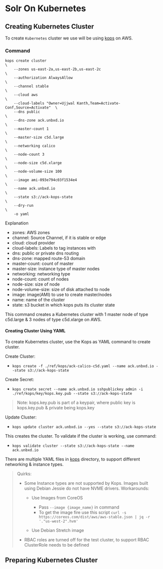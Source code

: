 # Solr On Kubernetes

## Creating Kubernetes Cluster

To create `Kubernetes` cluster we use will be using [kops](https://github.com/kubernetes/kops) on AWS. 

### Command

```
kops create cluster                                                         \
    --zones us-east-2a,us-east-2b,us-east-2c                                \
    --authorization AlwaysAllow                                             \
    --channel stable                                                        \
    --cloud aws                                                             \
    --cloud-labels "Owner=Ujjwal Kanth,Team=Activate-Conf,Source=Activate"  \
    --dns public                                                            \
    --dns-zone ack.unbxd.io                                                 \
    --master-count 1                                                        \
    --master-size c5d.large                                                 \
    --networking calico                                                     \
    --node-count 3                                                          \
    --node-size c5d.xlarge                                                  \
    --node-volume-size 100                                                  \
    --image ami-093e794c03f1534e4                                           \
    --name ack.unbxd.io                                                     \
    --state s3://ack-kops-state                                             \
    --dry-run                                                               \
    -o yaml
```

Explanation

- zones: AWS zones
- channel: Source Channel, if it is stable or edge
- cloud: cloud provider
- cloud-labels: Labels to tag instances with
- dns: public or private dns routing
- dns-zone: mapped route-53 domain
- master-count: count of master
- master-size: instance type of master nodes
- networking: networking type
- node-count: count of nodes
- node-size: size of node
- node-volume-size: size of disk attached to node
- image: image(AMI) to use to create master/nodes
- name: name of the cluster
- state: s3 bucket in which kops puts its cluster state

This command creates a Kubernetes cluster with 1 master node of type c5d.large & 3 nodes of type c5d.xlarge on AWS.

#### Creating Cluster Using YAML

To create Kubernetes cluster, use the Kops as YAML command to create cluster.

Create Cluster:

- `kops create -f ./ref/kops/ack-calico-c5d.yaml --name ack.unbxd.io --state s3://ack-kops-state`

Create Secret:

- `kops create secret --name ack.unbxd.io sshpublickey admin -i ./ref/kops/key/kops.key.pub --state s3://ack-kops-state`

> Note: kops.key.pub is part of a keypair, where public key is kops.key.pub & private being kops.key

Update Cluster:

- `kops update cluster ack.unbxd.io --yes --state s3://ack-kops-state`


This creates the cluster. To validate if the cluster is working, use command:

- `kops validate cluster --state s3://ack-kops-state --name ack.unbxd.io` 

There are multiple YAML files in [kops](ref/kops) directory, to support different networking & instance types. 

> Quirks:
>
> - Some Instance types are not supported by Kops. Images built using Debian Jessie do not have NVME drivers.
>   Workarounds:
>  	- Use Images from CoreOS
>  		- Pass `--image {image_name}` in command
>  		- To get the image fire use this script
>  		  `curl -s https://coreos.com/dist/aws/aws-stable.json | jq -r '."us-west-2".hvm'`
>
>  	- Use Debian Stretch image
> 
> - RBAC roles are turned off for the test cluster, to support RBAC ClusterRole needs to be defined

## Preparing Kubernetes Cluster

